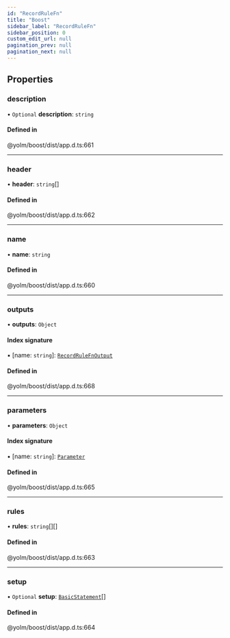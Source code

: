 ```yaml
---
id: "RecordRuleFn"
title: "Boost"
sidebar_label: "RecordRuleFn"
sidebar_position: 0
custom_edit_url: null
pagination_prev: null
pagination_next: null
---
```


## Properties

### description

• `Optional` **description**: `string`

#### Defined in

@yolm/boost/dist/app.d.ts:661

___

### header

• **header**: `string`[]

#### Defined in

@yolm/boost/dist/app.d.ts:662

___

### name

• **name**: `string`

#### Defined in

@yolm/boost/dist/app.d.ts:660

___

### outputs

• **outputs**: `Object`

#### Index signature

▪ [name: `string`]: [`RecordRuleFnOutput`](RecordRuleFnOutput.md)

#### Defined in

@yolm/boost/dist/app.d.ts:668

___

### parameters

• **parameters**: `Object`

#### Index signature

▪ [name: `string`]: [`Parameter`](Parameter.md)

#### Defined in

@yolm/boost/dist/app.d.ts:665

___

### rules

• **rules**: `string`[][]

#### Defined in

@yolm/boost/dist/app.d.ts:663

___

### setup

• `Optional` **setup**: [`BasicStatement`](../namespaces/yom.md#basicstatement)[]

#### Defined in

@yolm/boost/dist/app.d.ts:664
